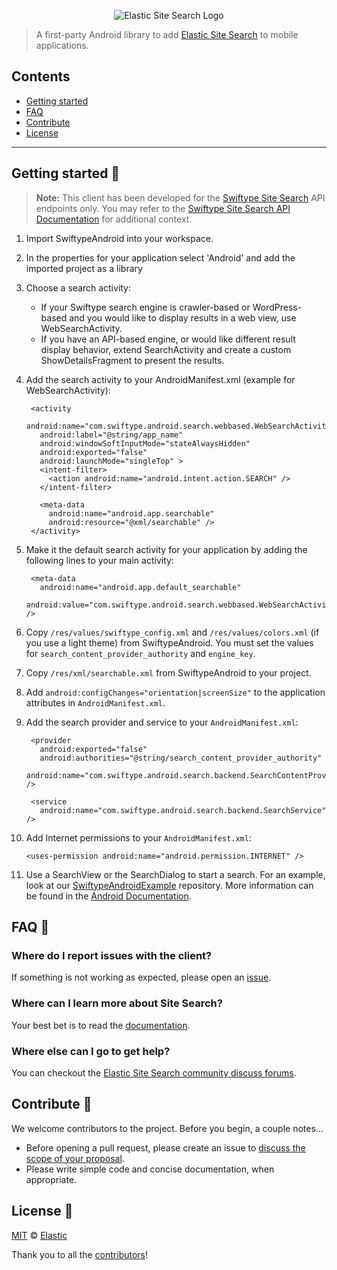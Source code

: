 <p align="center"><img src="https://github.com/swiftype/SwiftypeAndroid/blob/master/logo-app-search.png?raw=true" alt="Elastic Site Search Logo"></p>

> A first-party Android library to add [Elastic Site Search](https://swiftype.com/documentation/site-search/overview) to mobile applications.

## Contents

+ [Getting started](#getting-started-)
+ [FAQ](#faq-)
+ [Contribute](#contribute-)
+ [License](#license-)

***

## Getting started 🐣

> **Note:** This client has been developed for the [Swiftype Site Search](https://www.swiftype.com/site-search) API endpoints only. You may refer to the [Swiftype Site Search API Documentation](https://swiftype.com/documentation/site-search/overview) for additional context.

1. Import SwiftypeAndroid into your workspace.
2. In the properties for your application select 'Android' and add the imported project as a library
3. Choose a search activity:
    - If your Swiftype search engine is crawler-based or WordPress-based and you would like to display results in a web view, use WebSearchActivity.
	- If you have an API-based engine, or would like different result display behavior, extend SearchActivity and create a custom ShowDetailsFragment to present the results.
4. Add the search activity to your AndroidManifest.xml (example for WebSearchActivity):

        <activity
	      android:name="com.swiftype.android.search.webbased.WebSearchActivity"
		  android:label="@string/app_name"
		  android:windowSoftInputMode="stateAlwaysHidden"
		  android:exported="false"
		  android:launchMode="singleTop" >
		  <intent-filter>
		    <action android:name="android.intent.action.SEARCH" />
		  </intent-filter>

          <meta-data
		    android:name="android.app.searchable"
		    android:resource="@xml/searchable" />
    	</activity>

5. Make it the default search activity for your application by adding the following lines to your main activity:

        <meta-data
		  android:name="android.app.default_searchable"
		  android:value="com.swiftype.android.search.webbased.WebSearchActivity" />

6. Copy `/res/values/swiftype_config.xml` and `/res/values/colors.xml` (if you use a light theme) from SwiftypeAndroid. You must set the values for `search_content_provider_authority` and `engine_key`.
7. Copy `/res/xml/searchable.xml` from SwiftypeAndroid to your project.
8. Add `android:configChanges="orientation|screenSize"` to the application attributes in `AndroidManifest.xml`.
9. Add the search provider and service to your `AndroidManifest.xml`:

        <provider
          android:exported="false"
          android:authorities="@string/search_content_provider_authority"
          android:name="com.swiftype.android.search.backend.SearchContentProvider" />

        <service
          android:name="com.swiftype.android.search.backend.SearchService" />

10. Add Internet permissions to your `AndroidManifest.xml`:

		<uses-permission android:name="android.permission.INTERNET" />

11. Use a SearchView or the SearchDialog to start a search. For an example, look at our [SwiftypeAndroidExample](https://github.com/swiftype/SwiftypeAndroidExample) repository. More information can be found in the [Android Documentation](http://developer.android.com/training/search/setup.html).
## FAQ 🔮

### Where do I report issues with the client?

If something is not working as expected, please open an [issue](https://github.com/swiftype/SwiftypeAndroid/issues/new).

### Where can I learn more about Site Search?

Your best bet is to read the [documentation](https://swiftype.com/documentation/site-search).

### Where else can I go to get help?

You can checkout the [Elastic Site Search community discuss forums](https://discuss.elastic.co/c/site-search).

## Contribute 🚀

We welcome contributors to the project. Before you begin, a couple notes...

+ Before opening a pull request, please create an issue to [discuss the scope of your proposal](https://github.com/swiftype/SwiftypeAndroid/issues).
+ Please write simple code and concise documentation, when appropriate.

## License 📗

[MIT](https://github.com/swiftype/SwiftypeAndroid/blob/master/LICENSE) © [Elastic](https://github.com/elastic)

Thank you to all the [contributors](https://github.com/swiftype/SwiftypeAndroid/graphs/contributors)!
